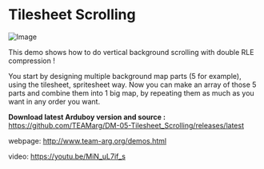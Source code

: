 # Tilesheet Scrolling
![Image](http://www.team-arg.org/images/demos/TilesheetScrolling.gif)

This demo shows how to do vertical background scrolling with double RLE compression !

You start by designing multiple background map parts (5 for example), using the tilesheet, spritesheet way. Now you can make an array of those 5 parts and combine them into 1 big map, by repeating them as much as you want in any order you want.

**Download latest Arduboy version and source :** https://github.com/TEAMarg/DM-05-Tilesheet_Scrolling/releases/latest 

webpage: http://www.team-arg.org/demos.html

video: https://youtu.be/MiN_uL7if_s
